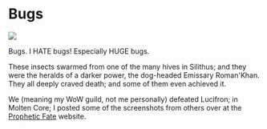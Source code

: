 # Bugs

![](http://westkarana.com/images/bugs.jpg)

Bugs. I HATE bugs! Especially HUGE bugs.

These insects swarmed from one of the many hives in Silithus; and they were the heralds of a darker power, the dog-headed Emissary Roman'Khan. They all deeply craved death; and some of them even achieved it.

We (meaning my WoW guild, not me personally) defeated Lucifron; in Molten Core; I posted some of the screenshots from others over at the [Prophetic Fate](http://fate.westkarana.com/) website.
